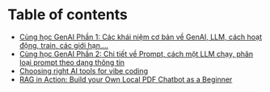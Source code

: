 # Table of contents

* [Cùng học GenAI Phần 1: Các khái niệm cơ bản về GenAI, LLM, cách hoạt động, train, các giới hạn,...](README.md)
* [Cùng học GenAI Phần 2: Chi tiết về Prompt, cách một LLM chạy, phân loại prompt theo dạng thông tin](cung-hoc-genai-phan-2-chi-tiet-ve-prompt-cach-mot-llm-chay-phan-loai-prompt-theo-dang-thong-tin.md)
* [Choosing right AI tools for vibe coding](choosing-right-ai-tools-for-vibe-coding.md)
* [RAG in Action: Build your Own Local PDF Chatbot as a Beginner](rag-in-action-build-your-own-local-pdf-chatbot-as-a-beginner.md)
